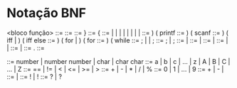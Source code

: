 # Notação BNF




<bloco função> ::= <bloco comandos> <string>
<bloco comandos> ::= <inicio bloco> <comandos> <fim bloco> 
<inicio bloco> ::= }
<fim bloco> ::= {
<comandos> ::= <comandos> <comandos>| <comando printf> | <comando scanf> | <comando iff> | <comando else> | <comando for> | <comando while> | <declaracao de variavel> | <atribuicao de variavel>
<comando printf> ::= ) <string> ( printf <final linha>
<comando scanf> ::= ) ( scanf <final linha>
<comando iff> ::= ) <expressao booleana> ( iff <final linha> <bloco comandos> |         ) <expressao booleana> ( iff <final linha> <bloco comandos> else <final linha> <bloco comandos> 
<comando for> ::= )<declaracao de variavel>  <expressao booleana>  <final linha>  <atribuicao de variavel> ( for <final linha> <bloco comandos> |  )<expressao booleana>  <final linha>  <atribuicao de variavel> ( for <final linha> <bloco comandos>
<comando while> ::= ) <expressao booleana> ( while  <final linha> <bloco comandos>
<declaracao de variavel> ::=  <expressao aritmetica> ; <string> <tipo> <final linha> | <string> <tipo> <final linha> | <string> ; <string> <tipo> <final linha>
<atribuicao de variavel> ::= <expressao aritmetica>  ; <string>  <final linha> | <string> ; <string> <final linha>
<expressao aritmetica> ::= <expressao simples> | <expressao aritmetica> <operador aritmetico> <expressao aritmetica>
<expressao simples> ::= <sinal> <numero> | <sinal> <string>
<expressao booleana> ::= <expressao simples> | <expressao aritmetica> <operador relacional> <expressao aritmetica>
<string> ::= <letra> | <string> <letra> | <string> <digito>
<numero> ::= <digito> | <digito> <numero>
<numero real> ::= <sinal> <numero>.<numero>
<numero inteiro> ::= <sinal> <numero>


<tipo> ::= number | number number | char | char char 
<letra> ::= a | b | c | ... | z | A | B | C | ... | Z
<operador relacional> ::= == | != | < | <= | >= | >
<operador aritmetico> ::= + | - | * | / | %
<digito> ::= 0 | 1 | ... | 9
<sinal> ::= + | - | <null> 
<final linha> ::= <eol> | <eold>
<eol> ::= <eol> ! | ! <null>
<eold> ::= <eold> ? | <null> ?

